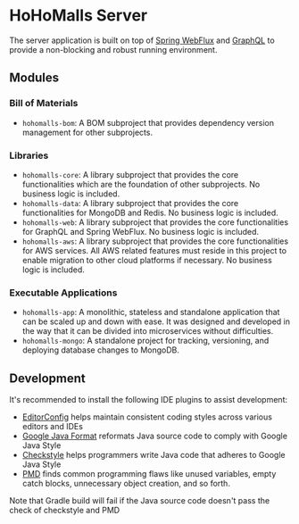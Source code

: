 # HoHoMalls Server

The server application is built on top
of [Spring WebFlux](https://docs.spring.io/spring-framework/docs/current/reference/html/web-reactive.html)
and [GraphQL](https://graphql.org/) to provide a non-blocking and robust running environment.

## Modules

### Bill of Materials

- `hohomalls-bom`: A BOM subproject that provides dependency version management for other subprojects.

### Libraries

- `hohomalls-core`: A library subproject that provides the core functionalities which are the foundation of other
  subprojects. No business logic is included.
- `hohomalls-data`: A library subproject that provides the core functionalities for MongoDB and Redis. No business logic
  is included.
- `hohomalls-web`: A library subproject that provides the core functionalities for GraphQL and Spring WebFlux. No
  business logic is included.
- `hohomalls-aws`: A library subproject that provides the core functionalities for AWS services. All AWS related
  features must reside in this project to enable migration to other cloud platforms if necessary. No business logic is
  included.

### Executable Applications

- `hohomalls-app`: A monolithic, stateless and standalone application that can be scaled up and down with ease. It was
  designed and developed in the way that it can be divided into microservices without difficulties.
- `hohomalls-mongo`: A standalone project for tracking, versioning, and deploying database changes to MongoDB.

## Development

It's recommended to install the following IDE plugins to assist development:

- [EditorConfig](https://editorconfig.org/#download) helps maintain consistent coding styles across various editors and
  IDEs
- [Google Java Format](https://github.com/google/google-java-format) reformats Java source code to comply with Google
  Java Style
- [Checkstyle](https://checkstyle.sourceforge.io/index.html) helps programmers write Java code that adheres to Google
  Java Style
- [PMD](https://pmd.github.io/#plugins) finds common programming flaws like unused variables, empty catch blocks,
  unnecessary object creation, and so forth.

Note that Gradle build will fail if the Java source code doesn't pass the check of checkstyle and PMD
